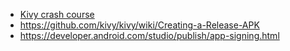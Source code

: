 - [Kivy crash course](http://inclem.net/pages/kivy-crash-course/)
- https://github.com/kivy/kivy/wiki/Creating-a-Release-APK
- https://developer.android.com/studio/publish/app-signing.html

